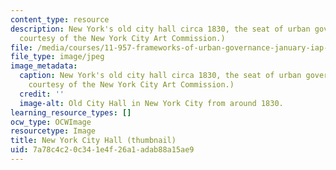 ```yaml
---
content_type: resource
description: New York's old city hall circa 1830, the seat of urban governance. (Image
  courtesy of the New York City Art Commission.)
file: /media/courses/11-957-frameworks-of-urban-governance-january-iap-2007/7a78c4c20c341e4f26a1adab88a15ae9_11-957iap07-th.jpg
file_type: image/jpeg
image_metadata:
  caption: New York's old city hall circa 1830, the seat of urban governance. (Image
    courtesy of the New York City Art Commission.)
  credit: ''
  image-alt: Old City Hall in New York City from around 1830.
learning_resource_types: []
ocw_type: OCWImage
resourcetype: Image
title: New York City Hall (thumbnail)
uid: 7a78c4c2-0c34-1e4f-26a1-adab88a15ae9
---
```

